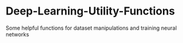 # Deep-Learning-Utility-Functions
Some helpful functions for dataset manipulations and training neural networks
